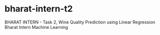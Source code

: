 # bharat-intern-t2
BHARAT INTERN - Task 2, Wine Quality Prediction using Linear Regression Bharat Intern Machine Learning


